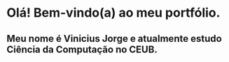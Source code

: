 # Olá! Bem-vindo(a) ao meu portfólio.
## Meu nome é Vinicius Jorge e atualmente estudo Ciência da Computação no CEUB.
